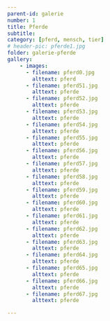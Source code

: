 ```yaml
---
parent-id: galerie
number: 1
title: Pferde 
subtitle: 
category: [pferd, mensch, tier]
# header-pic: pferde1.jpg
folder: galerie-pferde
gallery:
    - images:
      - filename: pferd0.jpg
        alttext: pferd
      - filename: pferd51.jpg
        alttext: pferde     
      - filename: pferd52.jpg
        alttext: pferde
      - filename: pferd53.jpg
        alttext: pferde
      - filename: pferd54.jpg
        alttext: pferde
      - filename: pferd55.jpg
        alttext: pferde
      - filename: pferd56.jpg
        alttext: pferde
      - filename: pferd57.jpg
        alttext: pferde
      - filename: pferd58.jpg
        alttext: pferde
      - filename: pferd59.jpg
        alttext: pferde
      - filename: pferd60.jpg
        alttext: pferde
      - filename: pferd61.jpg
        alttext: pferde
      - filename: pferd62.jpg
        alttext: pferde 
      - filename: pferd63.jpg
        alttext: pferde
      - filename: pferd64.jpg
        alttext: pferde
      - filename: pferd65.jpg
        alttext: pferde
      - filename: pferd66.jpg
        alttext: pferde
      - filename: pferd67.jpg
        alttext: pferde

---
```

<!-- beschreibender Text hier -->
